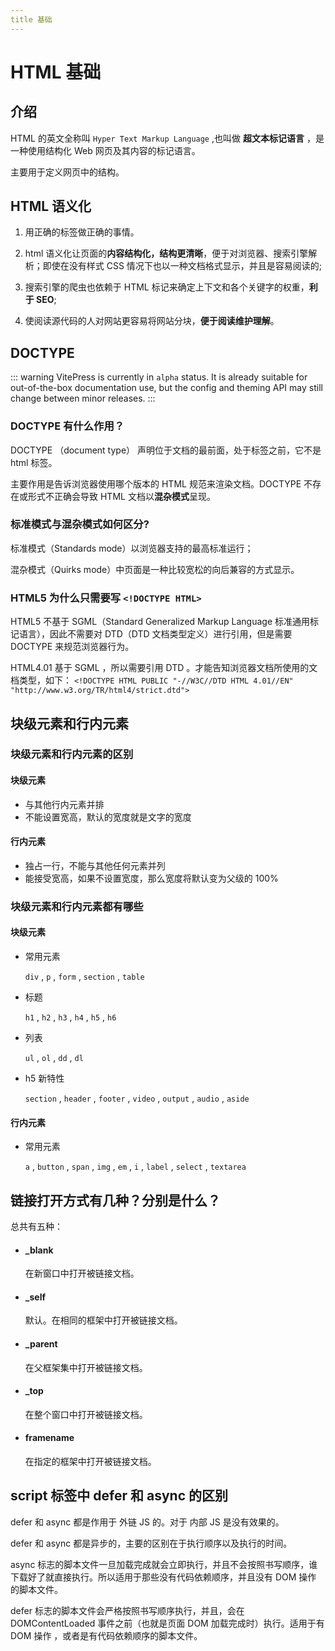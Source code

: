 ```yaml
---
title 基础
---
```


# HTML 基础

## 介绍

HTML 的英文全称叫 `Hyper Text Markup Language` ,也叫做 **超文本标记语言** ，是一种使用结构化 Web 网页及其内容的标记语言。

主要用于定义网页中的结构。

## HTML 语义化

1. 用正确的标签做正确的事情。

2. html 语义化让页面的**内容结构化，结构更清晰**，便于对浏览器、搜索引擎解析；即使在没有样式 CSS 情况下也以一种文档格式显示，并且是容易阅读的;

3. 搜索引擎的爬虫也依赖于 HTML 标记来确定上下文和各个关键字的权重，**利于 SEO**;

4. 使阅读源代码的人对网站更容易将网站分块，**便于阅读维护理解**。

## DOCTYPE

::: warning
VitePress is currently in `alpha` status. It is already suitable for out-of-the-box documentation use, but the config and theming API may still change between minor releases.
:::

### DOCTYPE 有什么作用？

DOCTYPE （document type） 声明位于文档的最前面，处于标签之前，它不是 html 标签。

主要作用是告诉浏览器使用哪个版本的 HTML 规范来渲染文档。DOCTYPE 不存在或形式不正确会导致 HTML 文档以**混杂模式**呈现。

### 标准模式与混杂模式如何区分?

标准模式（Standards mode）以浏览器支持的最高标准运行；

混杂模式（Quirks mode）中页面是一种比较宽松的向后兼容的方式显示。

### HTML5 为什么只需要写 `<!DOCTYPE HTML>`

HTML5 不基于 SGML（Standard Generalized Markup Language 标准通用标记语言），因此不需要对 DTD（DTD 文档类型定义）进行引用，但是需要 DOCTYPE 来规范浏览器行为。

HTML4.01 基于 SGML ，所以需要引用 DTD 。才能告知浏览器文档所使用的文档类型，如下：
`<!DOCTYPE HTML PUBLIC "-//W3C//DTD HTML 4.01//EN" "http://www.w3.org/TR/html4/strict.dtd">`

## 块级元素和行内元素

### 块级元素和行内元素的区别

#### 块级元素

- 与其他行内元素并排
- 不能设置宽高，默认的宽度就是文字的宽度

#### 行内元素

- 独占一行，不能与其他任何元素并列
- 能接受宽高，如果不设置宽度，那么宽度将默认变为父级的 100%

### 块级元素和行内元素都有哪些

#### 块级元素

- 常用元素

  `div` , `p` , `form` , `section` , `table`

- 标题

  `h1` , `h2` , `h3` , `h4` , `h5` , `h6`

- 列表

  `ul` , `ol` , `dd` , `dl`

- h5 新特性

  `section` , `header` , `footer` , `video` , `output` , `audio` , `aside`

#### 行内元素

- 常用元素

  `a` , `button` , `span` , `img` , `em` , `i` , `label` , `select` , `textarea`

## 链接打开方式有几种？分别是什么？

总共有五种：

- #### \_blank

  在新窗口中打开被链接文档。

- #### \_self

  默认。在相同的框架中打开被链接文档。

- #### \_parent

  在父框架集中打开被链接文档。

- #### \_top

  在整个窗口中打开被链接文档。

- #### framename

  在指定的框架中打开被链接文档。

## script 标签中 defer 和 async 的区别

defer 和 async 都是作用于 外链 JS 的。对于 内部 JS 是没有效果的。

defer 和 async 都是异步的，主要的区别在于执行顺序以及执行的时间。

async 标志的脚本文件一旦加载完成就会立即执行，并且不会按照书写顺序，谁下载好了就直接执行。所以适用于那些没有代码依赖顺序，并且没有 DOM 操作 的脚本文件。

defer 标志的脚本文件会严格按照书写顺序执行，并且，会在 DOMContentLoaded 事件之前（也就是页面 DOM 加载完成时）执行。适用于有 DOM 操作 ，或者是有代码依赖顺序的脚本文件。
